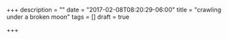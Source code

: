 +++
description = ""
date = "2017-02-08T08:20:29-06:00"
title = "crawling under a broken moon"
tags = []
draft = true

+++

